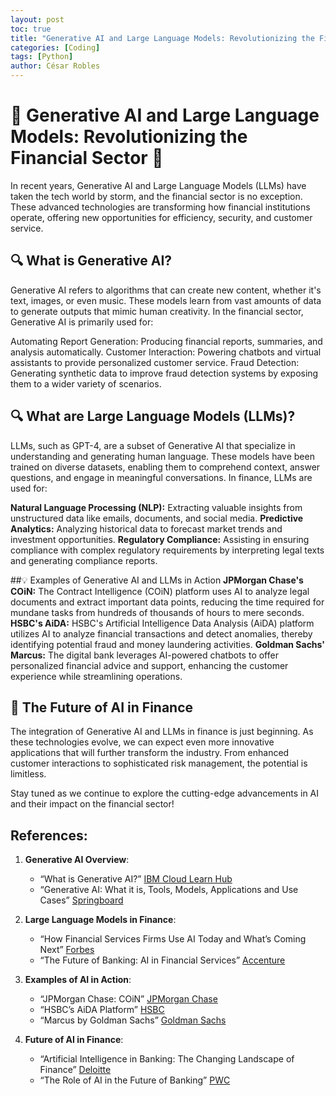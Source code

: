 ```yaml
---
layout: post
toc: true
title: "Generative AI and Large Language Models: Revolutionizing the Financial Sector"
categories: [Coding]
tags: [Python]
author: César Robles
---
```

# 🌟 Generative AI and Large Language Models: Revolutionizing the Financial Sector 🌟
In recent years, Generative AI and Large Language Models (LLMs) have taken the tech world by storm, and the financial sector is no exception. These advanced technologies are transforming how financial institutions operate, offering new opportunities for efficiency, security, and customer service.

## 🔍 What is Generative AI?
Generative AI refers to algorithms that can create new content, whether it's text, images, or even music. These models learn from vast amounts of data to generate outputs that mimic human creativity. In the financial sector, Generative AI is primarily used for:

Automating Report Generation: Producing financial reports, summaries, and analysis automatically.
Customer Interaction: Powering chatbots and virtual assistants to provide personalized customer service.
Fraud Detection: Generating synthetic data to improve fraud detection systems by exposing them to a wider variety of scenarios.

## 🔍 What are Large Language Models (LLMs)?
LLMs, such as GPT-4, are a subset of Generative AI that specialize in understanding and generating human language. These models have been trained on diverse datasets, enabling them to comprehend context, answer questions, and engage in meaningful conversations. In finance, LLMs are used for:

**Natural Language Processing (NLP):** Extracting valuable insights from unstructured data like emails, documents, and social media.
**Predictive Analytics:** Analyzing historical data to forecast market trends and investment opportunities.
**Regulatory Compliance:** Assisting in ensuring compliance with complex regulatory requirements by interpreting legal texts and generating compliance reports.

##💡 Examples of Generative AI and LLMs in Action
**JPMorgan Chase's COiN:** The Contract Intelligence (COiN) platform uses AI to analyze legal documents and extract important data points, reducing the time required for mundane tasks from hundreds of thousands of hours to mere seconds.
**HSBC's AiDA:** HSBC's Artificial Intelligence Data Analysis (AiDA) platform utilizes AI to analyze financial transactions and detect anomalies, thereby identifying potential fraud and money laundering activities.
**Goldman Sachs' Marcus:** The digital bank leverages AI-powered chatbots to offer personalized financial advice and support, enhancing the customer experience while streamlining operations.

## 🚀 The Future of AI in Finance
The integration of Generative AI and LLMs in finance is just beginning. As these technologies evolve, we can expect even more innovative applications that will further transform the industry. From enhanced customer interactions to sophisticated risk management, the potential is limitless.

Stay tuned as we continue to explore the cutting-edge advancements in AI and their impact on the financial sector!

## References:
1. **Generative AI Overview**:
   - “What is Generative AI?” [IBM Cloud Learn Hub](https://www.ibm.com/cloud/learn/generative-ai)
   - “Generative AI: What it is, Tools, Models, Applications and Use Cases” [Springboard](https://www.springboard.com/blog/ai-machine-learning/generative-ai/)

2. **Large Language Models in Finance**:
   - “How Financial Services Firms Use AI Today and What’s Coming Next” [Forbes](https://www.forbes.com/sites/forbestechcouncil/2022/01/31/how-financial-services-firms-use-ai-today-and-whats-coming-next/)
   - “The Future of Banking: AI in Financial Services” [Accenture](https://www.accenture.com/us-en/insights/banking/artificial-intelligence)

3. **Examples of AI in Action**:
   - “JPMorgan Chase: COiN” [JPMorgan Chase](https://www.jpmorganchase.com/news-stories/jpmorgan-chase-applies-machine-learning-techniques-to-analyze-legal-documents)
   - “HSBC’s AiDA Platform” [HSBC](https://www.hsbc.com/who-we-are/our-stories/how-ai-is-keeping-customers-safe)
   - “Marcus by Goldman Sachs” [Goldman Sachs](https://www.marcus.com/us/en)

4. **Future of AI in Finance**:
   - “Artificial Intelligence in Banking: The Changing Landscape of Finance” [Deloitte](https://www2.deloitte.com/us/en/insights/industry/financial-services/artificial-intelligence-in-banking.html)
   - “The Role of AI in the Future of Banking” [PWC](https://www.pwc.com/gx/en/financial-services/assets/pdf/how-ai-is-changing-the-fs-industry.pdf)
